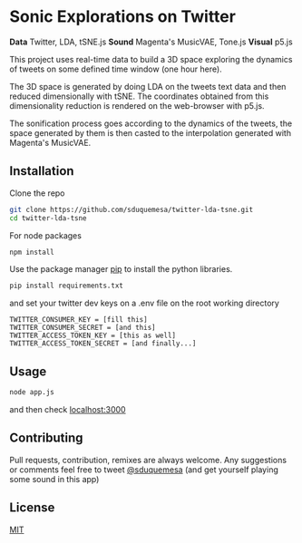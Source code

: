 # Sonic Explorations on Twitter

**Data** Twitter, LDA, tSNE.js 
**Sound** Magenta's MusicVAE, Tone.js 
**Visual** p5.js

This project uses real-time data to build a 3D space exploring the dynamics of tweets on some defined time window (one hour here).

The 3D space is generated by doing LDA on the tweets text data and then reduced dimensionally with tSNE. The coordinates obtained from this dimensionality reduction is rendered on the web-browser with p5.js.

The sonification process goes according to the dynamics of the tweets, the space generated by them is then casted to the interpolation generated with Magenta's MusicVAE.

## Installation

Clone the repo
```bash
git clone https://github.com/sduquemesa/twitter-lda-tsne.git
cd twitter-lda-tsne
```

For node packages
```bash
npm install
```

Use the package manager [pip](https://pip.pypa.io/en/stable/) to install the python libraries.

```bash
pip install requirements.txt
```

and set your twitter dev keys on a .env file on the root working directory

```
TWITTER_CONSUMER_KEY = [fill this]
TWITTER_CONSUMER_SECRET = [and this]
TWITTER_ACCESS_TOKEN_KEY = [this as well]
TWITTER_ACCESS_TOKEN_SECRET = [and finally...]
```

## Usage

```bash
node app.js
```
and then check [localhost:3000](http://127.0.0.1:3000)

## Contributing
Pull requests, contribution, remixes are always welcome. Any suggestions or comments feel free to tweet [@sduquemesa](https://twitter.com/sduquemesa) (and get yourself playing some sound in this app)

## License
[MIT](https://choosealicense.com/licenses/mit/)